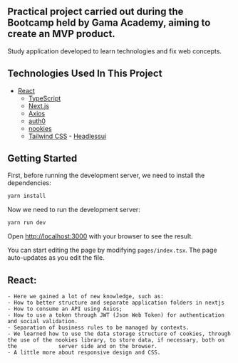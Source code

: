 ## Practical project carried out during the Bootcamp held by Gama Academy, aiming to create an MVP product.

Study application developed to learn technologies and fix web concepts.

## Technologies Used In This Project

- [React](https://www.typescriptlang.org/pt/docs/handbook/react.html)
    - [TypeScript](https://www.typescriptlang.org/)
    - [Next.js](https://nextjs.org/learn/excel/typescript)
    - [Axios](https://axios-http.com)
    - [auth0](https://auth0.com/docs/)
    - [nookies](https://github.com/maticzav/nookies)
     - [Tailwind CSS](https://tailwindcss.com/)
      -  [Headlessui](https://headlessui.dev/react/listbox)

## Getting Started

First, before running the development server, we need to install the dependencies:

```bash
yarn install
```
Now we need to run the development server:

```bash
yarn run dev
```
Open [http://localhost:3000](http://localhost:3000) with your browser to see the result.

You can start editing the page by modifying `pages/index.tsx`. The page auto-updates as you edit the file.

  ## React:
    - Here we gained a lot of new knowledge, such as:
    - How to better structure and separate application folders in nextjs
    - How to consume an API using Axios;
    - How to use a token through JWT (Json Web Token) for authentication and social validation.
    - Separation of business rules to be managed by contexts.
    - We learned how to use the data storage structure of cookies, through the use of the nookies library, to store data, if necessary, both on the             server side and on the browser.
    - A little more about responsive design and CSS.
